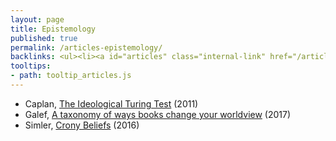 ```yaml
---
layout: page
title: Epistemology
published: true
permalink: /articles-epistemology/
backlinks: <ul><li><a id="articles" class="internal-link" href="/articles/">Articles</a></li></ul>
tooltips: 
- path: tooltip_articles.js
---
```


* Caplan, [The Ideological Turing Test](https://www.econlib.org/archives/2011/06/the_ideological.html) (2011)
* Galef, [A taxonomy of ways books change your worldview](https://juliagalef.com/2017/01/06/a-taxonomy-of-books-that-change-your-worldview/) (2017)
* Simler, [Crony Beliefs](https://meltingasphalt.com/crony-beliefs/) (2016)
